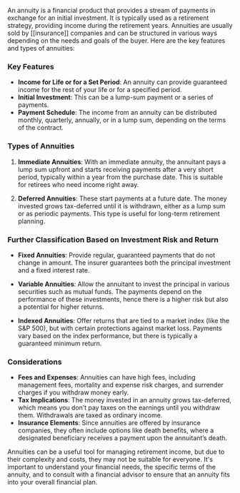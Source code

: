 An annuity is a financial product that provides a stream of payments in exchange for an initial investment. It is typically used as a retirement strategy, providing income during the retirement years. Annuities are usually sold by [[insurance]] companies and can be structured in various ways depending on the needs and goals of the buyer. Here are the key features and types of annuities:

### Key Features
- **Income for Life or for a Set Period**: An annuity can provide guaranteed income for the rest of your life or for a specified period.
- **Initial Investment**: This can be a lump-sum payment or a series of payments.
- **Payment Schedule**: The income from an annuity can be distributed monthly, quarterly, annually, or in a lump sum, depending on the terms of the contract.

### Types of Annuities

1. **Immediate Annuities**: With an immediate annuity, the annuitant pays a lump sum upfront and starts receiving payments after a very short period, typically within a year from the purchase date. This is suitable for retirees who need income right away.

2. **Deferred Annuities**: These start payments at a future date. The money invested grows tax-deferred until it is withdrawn, either as a lump sum or as periodic payments. This type is useful for long-term retirement planning.

### Further Classification Based on Investment Risk and Return
- **Fixed Annuities**: Provide regular, guaranteed payments that do not change in amount. The insurer guarantees both the principal investment and a fixed interest rate.
  
- **Variable Annuities**: Allow the annuitant to invest the principal in various securities such as mutual funds. The payments depend on the performance of these investments, hence there is a higher risk but also a potential for higher returns.
  
- **Indexed Annuities**: Offer returns that are tied to a market index (like the S&P 500), but with certain protections against market loss. Payments vary based on the index performance, but there is typically a guaranteed minimum return.

### Considerations
- **Fees and Expenses**: Annuities can have high fees, including management fees, mortality and expense risk charges, and surrender charges if you withdraw money early.
- **Tax Implications**: The money invested in an annuity grows tax-deferred, which means you don’t pay taxes on the earnings until you withdraw them. Withdrawals are taxed as ordinary income.
- **Insurance Elements**: Since annuities are offered by insurance companies, they often include options like death benefits, where a designated beneficiary receives a payment upon the annuitant’s death.

Annuities can be a useful tool for managing retirement income, but due to their complexity and costs, they may not be suitable for everyone. It's important to understand your financial needs, the specific terms of the annuity, and to consult with a financial advisor to ensure that an annuity fits into your overall financial plan.